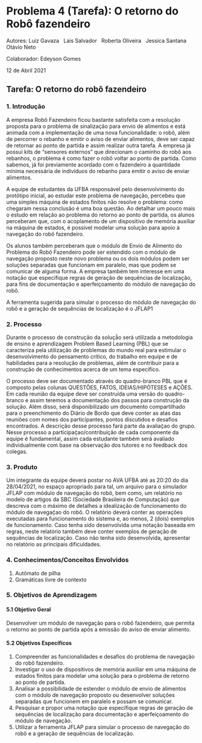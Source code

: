 ﻿# Problema 4 (Tarefa): O retorno do Robô fazendeiro
 
 Autores: Luiz Gavaza &nbsp; Lais Salvador &nbsp; Roberta Oliveira &nbsp; Jessica Santana &nbsp; Otávio Neto
 
 Colaborador: Edeyson Gomes

 12 de Abril 2021
## Tarefa: O retorno do robô fazendeiro

### **1. Introdução**

A empresa Robô Fazendeiro ficou bastante satisfeita com a resolução proposta para o problema de sinalização para envio de alimentos e está animada com a implementação de uma nova funcionalidade: o robô, além de percorrer o rebanho e emitir o aviso de enviar alimentos, deve ser capaz de retornar ao ponto de partida e assim realizar outra tarefa. A empresa já possui kits de “sensores externos” que direcionam o caminho do robô aos rebanhos, o problema é como fazer o robô voltar ao ponto de partida. Como sabemos, já foi previamente acordado com o fazendeiro a quantidade mínima necessária de indivíduos do rebanho para emitir o aviso de enviar alimentos.

A equipe de estudantes da UFBA responsável pelo desenvolvimento do protótipo inicial, ao estudar este problema de navegação, percebeu que uma simples máquina de estados finitos não resolve o problema: como chegaram nessa conclusão é uma boa questão. Ao detalhar um pouco mais o estudo em relação ao problema do retorno ao ponto de partida, os alunos perceberam que, com o acoplamento de um dispositivo de memória auxiliar na máquina de estados, é possível modelar uma solução para apoio à navegação do robô fazendeiro.

Os alunos também perceberam que o módulo de Envio de Alimento do Problema do Robô Fazendeiro pode ser estendido com o módulo de navegação proposto neste novo problema ou os dois módulos podem ser soluções separadas que funcionam em paralelo, mas que podem se comunicar de alguma forma. A empresa também tem interesse em uma notação que especifique regras de geração de sequências de localização, para fins de documentação e aperfeiçoamento do módulo de navegação do robô.

A ferramenta sugerida para simular o processo do módulo de navegação do robô e a geração de sequências de localização  é o JFLAP1

### **2. Processo**
Durante o processo de construção da soluçã̃o será utilizada a metodologia de ensino e aprendizagem Problem Based Learning (PBL) que se caracteriza pela utilização de problemas do mundo real para estimular o desenvolvimento do pensamento crítico, do trabalho em equipe e de habilidades para a resolução de problemas, além de contribuir para a constru̧cão de conhecimentos acerca de um tema específico.

O processo deve ser documentado através do quadro-branco PBL que é composto pelas colunas QUESTÕES, FATOS, IDEIAS/HIPÓTESES e AÇÕES. Em cada reunião da equipe deve ser construída uma versão do quadro-branco e assim teremos a documentação dos passos para construção da solução. Além disso, será disponibilizado um documento compartilhado para o preenchimento do Diário de Bordo que deve conter as atas das reuniões com nomes dos participantes, pontos discutidos e desafios encontrados. A descrição desse processo fará parte da avaliaç̃ao do grupo. Nesse processo a participaç̃ao/contribuição de cada componente da equipe  é fundamental, assim cada estudante também será avaliado individualmente com base na observação dos tutores e no feedback dos colegas.

### **3. Produto**
Um integrante da equipe deverá postar no AVA UFBA até as 20:20 do dia 28/04/2021, no espaço apropriado para tal, um arquivo para o simulador JFLAP com módulo de navegação do robô, bem como, um relatório no modelo de artigos da SBC (Sociedade Brasileira de Computação) que descreva com o máximo de detalhes a idealização de funcionamento do módulo de navegaç̃ao do robô. O relatório deverá conter as operações executadas para funcionamento do sistema e, ao menos, 2 (dois) exemplos de funcionamento. Caso tenha sido desenvolvida uma notação baseada em regras, neste relatório também deve conter exemplos de geração de sequências de localização. Caso não tenha sido desenvolvida, apresentar no relatório as principais dificuldades.


### **4. Conhecimentos/Conceitos Envolvidos**
1. Autômato de pilha
2. Gramáticas livre de contexto
   
### **5. Objetivos de Aprendizagem** 

#### **5.1 Objetivo Geral**

Desenvolver um módulo de navegação para o robô fazendeiro, que permita o retorno ao ponto de partida após a emissão do aviso de enviar alimento.

#### **5.2 Objetivos Específicos**

1. Compreender as funcionalidades e desafios do problema de navegação do robô fazendeiro.
2. Investigar o uso de dispositivos de memória auxiliar em uma máquina de estados finitos para modelar uma solução para o problema de retorno ao ponto de partida.
3. Analisar a possibilidade de estender o módulo de envio de alimentos com o módulo de navegação proposto ou desenvolver soluções separadas que funcionem em paralelo e possam se comunicar.
4. Pesquisar e propor uma notação que especifique regras de geração de sequências de localização para documentação e aperfeiçoamento do módulo de navegação.
5. Utilizar a ferramenta JFLAP para simular o processo de navegação do robô e a geração de sequências de localização.



